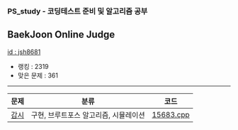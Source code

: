 ### PS_study - 코딩테스트 준비 및 알고리즘 공부

BaekJoon Online Judge
-----
[id : jsh8681](https://www.acmicpc.net/user/jsh8681)  
* 랭킹 : 2319  
* 맞은 문제 : 361  
------
| 문제 | 분류 | 코드 |
|----| ---  | --- |
| [감시](https://www.acmicpc.net/problem/15683) | 구현, 브루트포스 알고리즘, 시뮬레이션 | [15683.cpp](https://github.com/seongho-joo/PS_study/blob/master/BOJ/15683.cpp)|
